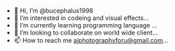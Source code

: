 - 👋 Hi, I’m @bucephalus1998
- 👀 I’m interested in codeing and visual effects...
- 🌱 I’m currently learning programming language ...
- 💞️ I’m looking to collaborate on world wide client...
- 📫 How to reach me ajphotographyforu@gmail.com...

<!---
bucephalus1998/bucephalus1998 is a ✨ special ✨ repository because its `README.md` (this file) appears on your GitHub profile.
You can click the Preview link to take a look at your changes.
--->
